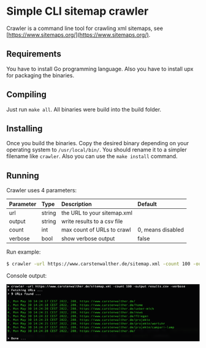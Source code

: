 # Simple CLI sitemap crawler

Crawler is a command line tool for crawling xml sitemaps, see [https://www.sitemaps.org/](https://www.sitemaps.org/).

## Requirements

You have to install Go programming language. Also you have to install upx for packaging the binaries.

## Compiling

Just run `make all`. All binaries were build into the build folder.

## Installing

Once you build the binaries. Copy the desired binary depending on your operating system to `/usr/local/bin/`. You should rename it to a simpler filename like `crawler`. Also you can use the `make install` command.

## Running

Crawler uses 4 parameters:

| Parameter | Type | Description | Default |
|:---|:---|:---|:---|
| url | string | the URL to your sitemap.xml |  |
| output | string | write results to a csv file |  |
| count | int | max count of URLs to crawl | 0, means disabled |
| verbose | bool | show verbose output | false |

Run example:

```bash
$ crawler -url https://www.carstenwalther.de/sitemap.xml -count 100 -output results.csv -verbose
```

Console output:

![Console](assets/console.png)